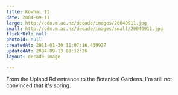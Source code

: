 ```yaml
---
title: Kowhai II
date: 2004-09-11
large: http://cdn.m.ac.nz/decade/images/20040911.jpg
small: http://cdn.m.ac.nz/decade/images/small/20040911.jpg
flickrUrl: null
photoId: null
createdAt: 2011-01-30 11:07:16.459927
updatedAt: 2004-09-13 00:12:26
layout: decade-image

---
```

From the Upland Rd entrance to the Botanical Gardens. I'm still not convinced that it's spring.
